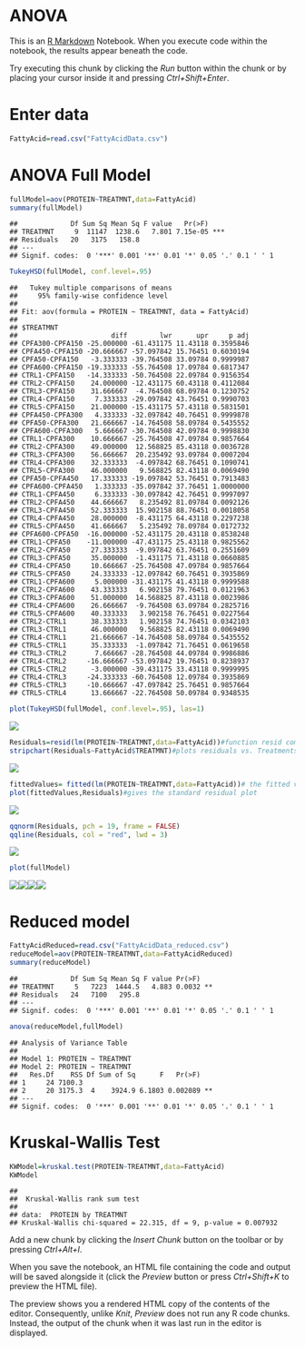 ANOVA
================

This is an [R Markdown](http://rmarkdown.rstudio.com) Notebook. When you
execute code within the notebook, the results appear beneath the code.

Try executing this chunk by clicking the *Run* button within the chunk
or by placing your cursor inside it and pressing *Ctrl+Shift+Enter*.

# Enter data

``` r
FattyAcid=read.csv("FattyAcidData.csv")
```

# ANOVA Full Model

``` r
fullModel=aov(PROTEIN~TREATMNT,data=FattyAcid)
summary(fullModel)
```

    ##             Df Sum Sq Mean Sq F value   Pr(>F)    
    ## TREATMNT     9  11147  1238.6   7.801 7.15e-05 ***
    ## Residuals   20   3175   158.8                     
    ## ---
    ## Signif. codes:  0 '***' 0.001 '**' 0.01 '*' 0.05 '.' 0.1 ' ' 1

``` r
TukeyHSD(fullModel, conf.level=.95)
```

    ##   Tukey multiple comparisons of means
    ##     95% family-wise confidence level
    ## 
    ## Fit: aov(formula = PROTEIN ~ TREATMNT, data = FattyAcid)
    ## 
    ## $TREATMNT
    ##                       diff        lwr      upr     p adj
    ## CPFA300-CPFA150 -25.000000 -61.431175 11.43118 0.3595846
    ## CPFA450-CPFA150 -20.666667 -57.097842 15.76451 0.6030194
    ## CPFA50-CPFA150   -3.333333 -39.764508 33.09784 0.9999987
    ## CPFA600-CPFA150 -19.333333 -55.764508 17.09784 0.6817347
    ## CTRL1-CPFA150   -14.333333 -50.764508 22.09784 0.9156354
    ## CTRL2-CPFA150    24.000000 -12.431175 60.43118 0.4112084
    ## CTRL3-CPFA150    31.666667  -4.764508 68.09784 0.1230752
    ## CTRL4-CPFA150     7.333333 -29.097842 43.76451 0.9990703
    ## CTRL5-CPFA150    21.000000 -15.431175 57.43118 0.5831501
    ## CPFA450-CPFA300   4.333333 -32.097842 40.76451 0.9999878
    ## CPFA50-CPFA300   21.666667 -14.764508 58.09784 0.5435552
    ## CPFA600-CPFA300   5.666667 -30.764508 42.09784 0.9998830
    ## CTRL1-CPFA300    10.666667 -25.764508 47.09784 0.9857664
    ## CTRL2-CPFA300    49.000000  12.568825 85.43118 0.0036728
    ## CTRL3-CPFA300    56.666667  20.235492 93.09784 0.0007204
    ## CTRL4-CPFA300    32.333333  -4.097842 68.76451 0.1090741
    ## CTRL5-CPFA300    46.000000   9.568825 82.43118 0.0069490
    ## CPFA50-CPFA450   17.333333 -19.097842 53.76451 0.7913483
    ## CPFA600-CPFA450   1.333333 -35.097842 37.76451 1.0000000
    ## CTRL1-CPFA450     6.333333 -30.097842 42.76451 0.9997097
    ## CTRL2-CPFA450    44.666667   8.235492 81.09784 0.0092126
    ## CTRL3-CPFA450    52.333333  15.902158 88.76451 0.0018058
    ## CTRL4-CPFA450    28.000000  -8.431175 64.43118 0.2297238
    ## CTRL5-CPFA450    41.666667   5.235492 78.09784 0.0172732
    ## CPFA600-CPFA50  -16.000000 -52.431175 20.43118 0.8538248
    ## CTRL1-CPFA50    -11.000000 -47.431175 25.43118 0.9825562
    ## CTRL2-CPFA50     27.333333  -9.097842 63.76451 0.2551609
    ## CTRL3-CPFA50     35.000000  -1.431175 71.43118 0.0660885
    ## CTRL4-CPFA50     10.666667 -25.764508 47.09784 0.9857664
    ## CTRL5-CPFA50     24.333333 -12.097842 60.76451 0.3935869
    ## CTRL1-CPFA600     5.000000 -31.431175 41.43118 0.9999588
    ## CTRL2-CPFA600    43.333333   6.902158 79.76451 0.0121963
    ## CTRL3-CPFA600    51.000000  14.568825 87.43118 0.0023986
    ## CTRL4-CPFA600    26.666667  -9.764508 63.09784 0.2825716
    ## CTRL5-CPFA600    40.333333   3.902158 76.76451 0.0227564
    ## CTRL2-CTRL1      38.333333   1.902158 74.76451 0.0342103
    ## CTRL3-CTRL1      46.000000   9.568825 82.43118 0.0069490
    ## CTRL4-CTRL1      21.666667 -14.764508 58.09784 0.5435552
    ## CTRL5-CTRL1      35.333333  -1.097842 71.76451 0.0619658
    ## CTRL3-CTRL2       7.666667 -28.764508 44.09784 0.9986886
    ## CTRL4-CTRL2     -16.666667 -53.097842 19.76451 0.8238937
    ## CTRL5-CTRL2      -3.000000 -39.431175 33.43118 0.9999995
    ## CTRL4-CTRL3     -24.333333 -60.764508 12.09784 0.3935869
    ## CTRL5-CTRL3     -10.666667 -47.097842 25.76451 0.9857664
    ## CTRL5-CTRL4      13.666667 -22.764508 50.09784 0.9348535

``` r
plot(TukeyHSD(fullModel, conf.level=.95), las=1)
```

![](Anova_withCode_files/figure-gfm/unnamed-chunk-4-1.png)<!-- -->

``` r
Residuals=resid(lm(PROTEIN~TREATMNT,data=FattyAcid))#function resid computes the residuals
stripchart(Residuals~FattyAcid$TREATMNT)#plots residuals vs. Treatments
```

![](Anova_withCode_files/figure-gfm/unnamed-chunk-5-1.png)<!-- -->

``` r
fittedValues= fitted(lm(PROTEIN~TREATMNT,data=FattyAcid))# the fitted values are the sample means
plot(fittedValues,Residuals)#gives the standard residual plot
```

![](Anova_withCode_files/figure-gfm/unnamed-chunk-5-2.png)<!-- -->

``` r
qqnorm(Residuals, pch = 19, frame = FALSE)
qqline(Residuals, col = "red", lwd = 3)
```

![](Anova_withCode_files/figure-gfm/unnamed-chunk-5-3.png)<!-- -->

``` r
plot(fullModel)
```

![](Anova_withCode_files/figure-gfm/unnamed-chunk-6-1.png)<!-- -->![](Anova_withCode_files/figure-gfm/unnamed-chunk-6-2.png)<!-- -->![](Anova_withCode_files/figure-gfm/unnamed-chunk-6-3.png)<!-- -->![](Anova_withCode_files/figure-gfm/unnamed-chunk-6-4.png)<!-- -->

# Reduced model

``` r
FattyAcidReduced=read.csv("FattyAcidData_reduced.csv")
reduceModel=aov(PROTEIN~TREATMNT,data=FattyAcidReduced)
summary(reduceModel)
```

    ##             Df Sum Sq Mean Sq F value Pr(>F)   
    ## TREATMNT     5   7223  1444.5   4.883 0.0032 **
    ## Residuals   24   7100   295.8                  
    ## ---
    ## Signif. codes:  0 '***' 0.001 '**' 0.01 '*' 0.05 '.' 0.1 ' ' 1

``` r
anova(reduceModel,fullModel)
```

    ## Analysis of Variance Table
    ## 
    ## Model 1: PROTEIN ~ TREATMNT
    ## Model 2: PROTEIN ~ TREATMNT
    ##   Res.Df    RSS Df Sum of Sq      F   Pr(>F)   
    ## 1     24 7100.3                                
    ## 2     20 3175.3  4    3924.9 6.1803 0.002089 **
    ## ---
    ## Signif. codes:  0 '***' 0.001 '**' 0.01 '*' 0.05 '.' 0.1 ' ' 1

# Kruskal-Wallis Test

``` r
KWModel=kruskal.test(PROTEIN~TREATMNT,data=FattyAcid)
KWModel
```

    ## 
    ##  Kruskal-Wallis rank sum test
    ## 
    ## data:  PROTEIN by TREATMNT
    ## Kruskal-Wallis chi-squared = 22.315, df = 9, p-value = 0.007932

Add a new chunk by clicking the *Insert Chunk* button on the toolbar or
by pressing *Ctrl+Alt+I*.

When you save the notebook, an HTML file containing the code and output
will be saved alongside it (click the *Preview* button or press
*Ctrl+Shift+K* to preview the HTML file).

The preview shows you a rendered HTML copy of the contents of the
editor. Consequently, unlike *Knit*, *Preview* does not run any R code
chunks. Instead, the output of the chunk when it was last run in the
editor is displayed.
